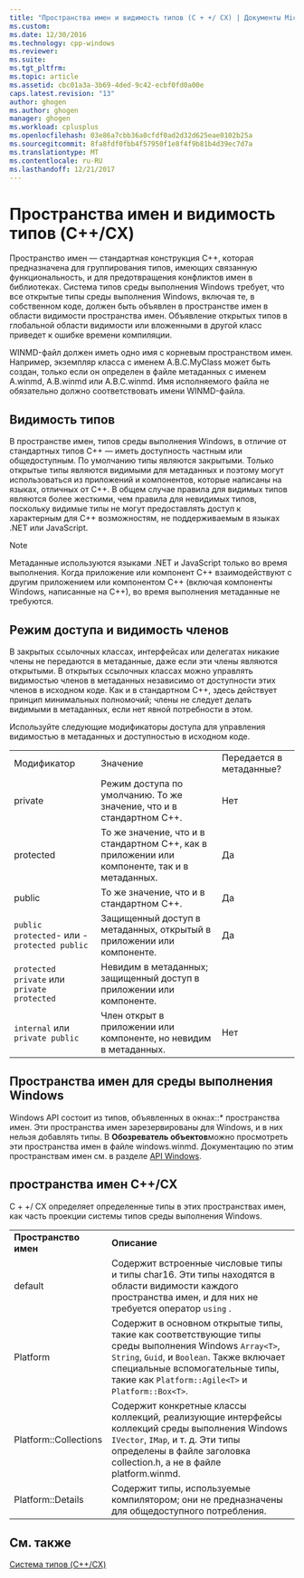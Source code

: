 ```yaml
---
title: "Пространства имен и видимость типов (C + +/ CX) | Документы Microsoft"
ms.custom: 
ms.date: 12/30/2016
ms.technology: cpp-windows
ms.reviewer: 
ms.suite: 
ms.tgt_pltfrm: 
ms.topic: article
ms.assetid: cbc01a3a-3b69-4ded-9c42-ecbf0fd0a00e
caps.latest.revision: "13"
author: ghogen
ms.author: ghogen
manager: ghogen
ms.workload: cplusplus
ms.openlocfilehash: 03e86a7cbb36a0cfdf0ad2d32d625eae0102b25a
ms.sourcegitcommit: 8fa8fdf0fbb4f57950f1e8f4f9b81b4d39ec7d7a
ms.translationtype: MT
ms.contentlocale: ru-RU
ms.lasthandoff: 12/21/2017
---
```

# <a name="namespaces-and-type-visibility-ccx-"></a>Пространства имен и видимость типов (C++/CX)
Пространство имен — стандартная конструкция C++, которая предназначена для группирования типов, имеющих связанную функциональность, и для предотвращения конфликтов имен в библиотеках. Система типов среды выполнения Windows требует, что все открытые типы среды выполнения Windows, включая те, в собственном коде, должен быть объявлен в пространстве имен в области видимости пространства имен. Объявление открытых типов в глобальной области видимости или вложенными в другой класс приведет к ошибке времени компиляции.  
  
 WINMD-файл должен иметь одно имя с корневым пространством имен. Например, экземпляр класса с именем A.B.C.MyClass может быть создан, только если он определен в файле метаданных с именем A.winmd, A.B.winmd или A.B.C.winmd. Имя исполняемого файла не обязательно должно соответствовать имени WINMD-файла.  
  
## <a name="type-visibility"></a>Видимость типов  
 В пространстве имен, типов среды выполнения Windows, в отличие от стандартных типов C++ — иметь доступность частным или общедоступным. По умолчанию типы являются закрытыми. Только открытые типы являются видимыми для метаданных и поэтому могут использоваться из приложений и компонентов, которые написаны на языках, отличных от C++. В общем случае правила для видимых типов являются более жесткими, чем правила для невидимых типов, поскольку видимые типы не могут предоставлять доступ к характерным для C++ возможностям, не поддерживаемым в языках .NET или JavaScript.  
  
> [!NOTE]
>  Метаданные используются языками .NET и JavaScript только во время выполнения. Когда приложение или компонент C++ взаимодействуют с другим приложением или компонентом C++ (включая компоненты Windows, написанные на C++), во время выполнения метаданные не требуются.  
  
## <a name="member-accessibility-and-visibility"></a>Режим доступа и видимость членов  
 В закрытых ссылочных классах, интерфейсах или делегатах никакие члены не передаются в метаданные, даже если эти члены являются открытыми. В открытых ссылочных классах можно управлять видимостью членов в метаданных независимо от доступности этих членов в исходном коде. Как и в стандартном C++, здесь действует принцип минимальных полномочий; члены не следует делать видимыми в метаданных, если нет явной потребности в этом.  
  
 Используйте следующие модификаторы доступа для управления видимостью в метаданных и доступностью в исходном коде.  
  
||||  
|-|-|-|  
|Модификатор|Значение|Передается в метаданные?|  
|private|Режим доступа по умолчанию. То же значение, что и в стандартном C++.|Нет|  
|protected|То же значение, что и в стандартном C++, как в приложении или компоненте, так и в метаданных.|Да|  
|public|То же значение, что и в стандартном C++.|Да|  
|`public protected`- или -`protected public`|Защищенный доступ в метаданных, открытый в приложении или компоненте.|Да|  
|`protected private` или `private protected`|Невидим в метаданных; защищенный доступ в приложении или компоненте.||  
|`internal` или `private public`|Член открыт в приложении или компоненте, но невидим в метаданных.|Нет|  
  
## <a name="windows-runtime-namespaces"></a>Пространства имен для среды выполнения Windows  
 Windows API состоит из типов, объявленных в окнах::\* пространства имен. Эти пространства имен зарезервированы для Windows, и в них нельзя добавлять типы. В **Обозреватель объектов**можно просмотреть эти пространства имен в файле windows.winmd. Документацию по этим пространствам имен см. в разделе [API Windows](http://msdn.microsoft.com/library/windows/apps/br211377).  
  
## <a name="ccx-namespaces"></a>пространства имен C++/CX  
 C + +/ CX определяет определенные типы в этих пространствах имен, как часть проекции системы типов среды выполнения Windows.  
  
|||  
|-|-|  
|**Пространство имен**|**Описание**|  
|default|Содержит встроенные числовые типы и типы char16. Эти типы находятся в области видимости каждого пространства имен, и для них не требуется оператор `using` .|  
|Platform|Содержит в основном открытые типы, такие как соответствующие типы среды выполнения Windows `Array<T>`, `String`, `Guid`, и `Boolean`. Также включает специальные вспомогательные типы, такие как `Platform::Agile<T>` и `Platform::Box<T>`.|  
|Platform::Collections|Содержит конкретные классы коллекций, реализующие интерфейсы коллекций среды выполнения Windows `IVector`, `IMap`, и т. д. Эти типы определены в файле заголовка collection.h, а не в файле platform.winmd.|  
|Platform::Details|Содержит типы, используемые компилятором; они не предназначены для общедоступного потребления.|  
  
## <a name="see-also"></a>См. также  
 [Система типов (C++/CX)](../cppcx/type-system-c-cx.md)